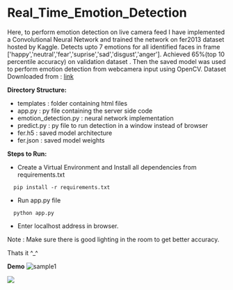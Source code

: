 # Real_Time_Emotion_Detection

Here, to perform emotion detection on live camera feed I have implemented a Convolutional Neural Network and trained the network on fer2013 dataset hosted by Kaggle.
Detects upto 7 emotions for all identified faces in frame ['happy','neutral','fear','suprise','sad','disgust','anger'].
Achieved 65%(top 10 percentile accuracy) on validation dataset .
Then the saved model was used to perform emotion detection from webcamera input using OpenCV.
Dataset Downloaded from : [link](https://www.kaggle.com/deadskull7/fer2013)

**Directory Structure:**
- templates : folder containing html files
- app.py : py file containing the server side code
- emotion_detection.py : neural network implementation
- predict.py : py file to run detection in a window instead of browser
- fer.h5 : saved model architecture
- fer.json : saved model weights

**Steps to Run:**
- Create a Virtual Environment and Install all dependencies from requirements.txt
```
  pip install -r requirements.txt
```
- Run app.py file
```
  python app.py
```
- Enter localhost address in browser. 

Note : Make sure there is good lighting in the room to get better accuracy.

Thats it ^_^

**Demo**
![sample1](sample1(1).gif)

![](sample2(1).gif)
